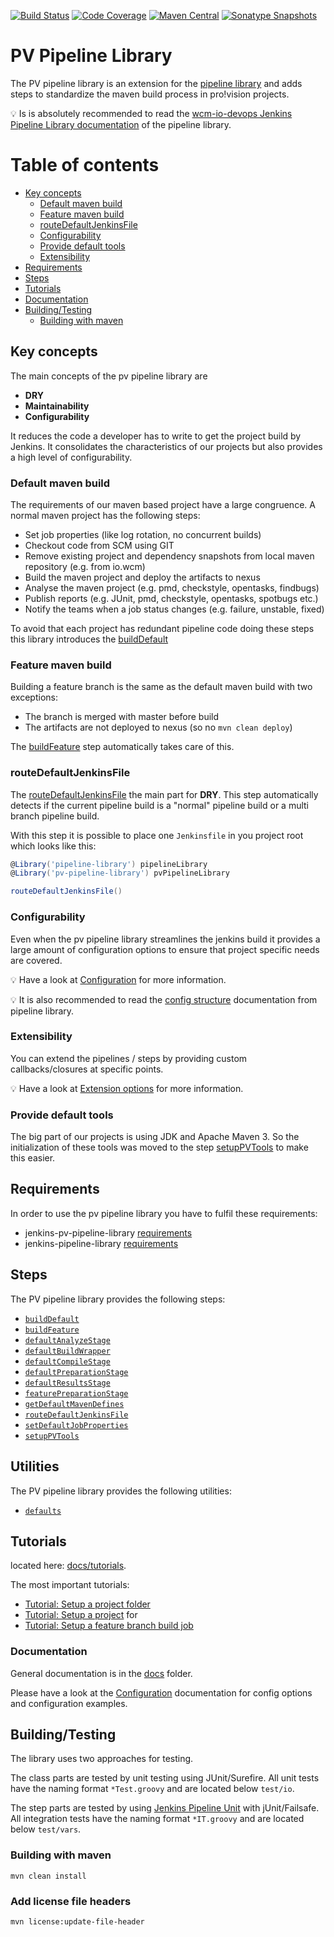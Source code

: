 [![Build Status](https://travis-ci.com/pro-vision/jenkins-pv-pipeline-library.svg?branch=master)](https://travis-ci.com/pro-vision/jenkins-pv-pipeline-library)
[![Code Coverage](https://codecov.io/gh/pro-vision/jenkins-pv-pipeline-library/branch/master/graph/badge.svg)](https://codecov.io/gh/pro-vision/jenkins-pv-pipeline-library)
[![Maven Central](https://maven-badges.herokuapp.com/maven-central/de.pro-vision.devops.jenkins/de.pro-vision.devops.jenkins.pv-pipeline-library/badge.svg)](https://maven-badges.herokuapp.com/maven-central/de.pro-vision.devops.jenkins/de.pro-vision.devops.jenkins.pv-pipeline-library)
[![Sonatype Snapshots](https://img.shields.io/nexus/s/https/oss.sonatype.org/de.pro-vision.devops.jenkins/de.pro-vision.devops.jenkins.pv-pipeline-library.svg)](https://oss.sonatype.org/content/repositories/snapshots/de/pro-vision/devops/jenkins/de.pro-vision.devops.jenkins.pv-pipeline-library/)

# PV Pipeline Library

The PV pipeline library is an extension for the
[pipeline library](https://github.com/wcm-io-devops/jenkins-pipeline-library)
and adds steps to standardize the maven build process in pro!vision
projects.

:bulb: Is is absolutely recommended to read the
[wcm-io-devops Jenkins Pipeline Library documentation](https://github.com/wcm-io-devops/jenkins-pipeline-library/blob/master/README.md)
of the pipeline library.

# Table of contents
* [Key concepts](#key-concepts)
  * [Default maven build](#default-maven-build)
  * [Feature maven build](#feature-maven-build)
  * [routeDefaultJenkinsFile](#routedefaultjenkinsfile)
  * [Configurability](#configurability)
  * [Provide default tools](#provide-default-tools)
  * [Extensibility](#extensibility)
* [Requirements](#requirements)
* [Steps](#steps)
* [Tutorials](#tutorials)
* [Documentation](#documentation)
* [Building/Testing](#buildingtesting)
  * [Building with maven](#building-with-maven)

## Key concepts

The main concepts of the pv pipeline library are

* **DRY**
* **Maintainability**
* **Configurability**

It reduces the code a developer has to write to get the project build by
Jenkins. It consolidates the characteristics of our projects but also
provides a high level of configurability.

### Default maven build

The requirements of our maven based project have a large congruence.
A normal maven project has the following steps:

* Set job properties (like log rotation, no concurrent builds)
* Checkout code from SCM using GIT
* Remove existing project and dependency snapshots from local maven
  repository (e.g. from io.wcm)
* Build the maven project and deploy the artifacts to nexus
* Analyse the maven project (e.g. pmd, checkstyle, opentasks, findbugs)
* Publish reports (e.g. JUnit, pmd, checkstyle, opentasks, spotbugs etc.)
* Notify the teams when a job status changes (e.g. failure, unstable,
  fixed)

To avoid that each project has redundant pipeline code doing these steps
this library introduces the [buildDefault](vars/buildDefault.md)

### Feature maven build

Building a feature branch is the same as the default maven build with
two exceptions:

* The branch is merged with master before build
* The artifacts are not deployed to nexus (so no `mvn clean deploy`)

The [buildFeature](vars/buildFeature.groovy) step automatically takes
care of this.

### routeDefaultJenkinsFile

The [routeDefaultJenkinsFile](vars/routeDefaultJenkinsFile.md) the main part for **DRY**. This step automatically detects if the
current pipeline build is a "normal" pipeline build or a multi branch
pipeline build.

With this step it is possible to place one `Jenkinsfile` in you project
root which looks like this:

```groovy
@Library('pipeline-library') pipelineLibrary
@Library('pv-pipeline-library') pvPipelineLibrary

routeDefaultJenkinsFile()
```

### Configurability

Even when the pv pipeline library streamlines the jenkins build it
provides a large amount of configuration options to ensure that project
specific needs are covered.

:bulb: Have a look at [Configuration](docs/config-structure.md) for more
information.

:bulb: It is also recommended to read the
[config structure](https://github.com/wcm-io-devops/jenkins-pipeline-library/blob/master/docs/config-structure.md)
documentation from pipeline library.

### Extensibility

You can extend the pipelines / steps by providing custom
callbacks/closures at specific points.

:bulb: Have a look at [Extension options](docs/extension-options.md) for more
information.

### Provide default tools

The big part of our projects is using JDK and Apache Maven 3. So the
initialization of these tools was moved to the step
[setupPVTools](vars/setupPVTools.md) to make this easier.

## Requirements

In order to use the pv pipeline library you have to fulfil these
requirements:

* jenkins-pv-pipeline-library [requirements](docs/requirements.md)
* jenkins-pipeline-library [requirements](https://github.com/wcm-io-devops/jenkins-pipeline-library/blob/master/docs/requirements.md)

## Steps

The PV pipeline library provides the following steps:

* [`buildDefault`](vars/buildDefault.md)
* [`buildFeature`](vars/buildFeature.md)
* [`defaultAnalyzeStage`](vars/defaultAnalyzeStage.md)
* [`defaultBuildWrapper`](vars/defaultBuildWrapper.md)
* [`defaultCompileStage`](vars/defaultCompileStage.md)
* [`defaultPreparationStage`](vars/defaultPreparationStage.md)
* [`defaultResultsStage`](vars/defaultResultsStage.md)
* [`featurePreparationStage`](vars/featurePreparationStage.md)
* [`getDefaultMavenDefines`](vars/getDefaultMavenDefines.md)
* [`routeDefaultJenkinsFile`](vars/routeDefaultJenkinsFile.md)
* [`setDefaultJobProperties`](vars/setJobProperties.md)
* [`setupPVTools`](vars/setupPVTools.md)

## Utilities

The PV pipeline library provides the following utilities:

* [`defaults`](vars/defaults.md)

## Tutorials

located here: [docs/tutorials](docs/tutorials).

The most important tutorials:
* [Tutorial: Setup a project folder](docs/tutorials/setup-project-folder/README.md)
* [Tutorial: Setup a project](docs/tutorials/setup-project/README.md) for
* [Tutorial: Setup a feature branch build job](docs/tutorials/setup-feature-branch/README.md)

### Documentation

General documentation is in the [docs](docs) folder.

Please have a look at the [Configuration](docs/config-structure.md)
documentation for config options and configuration examples.

## Building/Testing

The library uses two approaches for testing.

The class parts are tested by unit testing using JUnit/Surefire. All
unit tests have the naming format `*Test.groovy` and are located below
`test/io`.

The step parts are tested by using
[Jenkins Pipeline Unit](https://github.com/lesfurets/JenkinsPipelineUnit)
with jUnit/Failsafe. All integration tests have the naming format
`*IT.groovy` and are located below `test/vars`.

### Building with maven

    mvn clean install

### Add license file headers

    mvn license:update-file-header